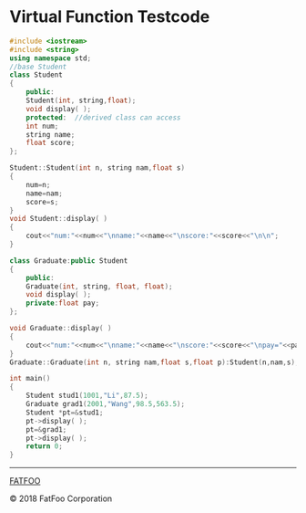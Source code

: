# Virtual Function Testcode

```c++
#include <iostream>
#include <string>
using namespace std;
//base Student
class Student
{
    public:
    Student(int, string,float);  
    void display( );
    protected:  //derived class can access
    int num;
    string name;
    float score;
};

Student::Student(int n, string nam,float s)
{
    num=n;
    name=nam;
    score=s;
}
void Student::display( )
{
    cout<<"num:"<<num<<"\nname:"<<name<<"\nscore:"<<score<<"\n\n";
}

class Graduate:public Student
{
    public:
    Graduate(int, string, float, float);
    void display( );
    private:float pay;
};

void Graduate::display( )
{
    cout<<"num:"<<num<<"\nname:"<<name<<"\nscore:"<<score<<"\npay="<<pay<<endl;
}
Graduate::Graduate(int n, string nam,float s,float p):Student(n,nam,s),pay(p){}

int main()
{
    Student stud1(1001,"Li",87.5);
    Graduate grad1(2001,"Wang",98.5,563.5);
    Student *pt=&stud1;
    pt->display( );
    pt=&grad1;
    pt->display( );
    return 0;
}
```

----------------------

[FATFOO](https://github.com/snowyben/00_notes)

<div class="footer">
&copy; 2018 FatFoo Corporation
</div>
